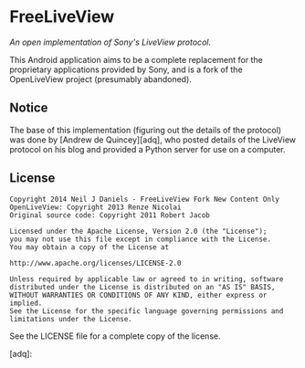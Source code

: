 FreeLiveView
============

*An open implementation of Sony's LiveView protocol.*

This Android application aims to be a complete replacement for the proprietary applications provided by Sony, and is a fork of the OpenLiveView project (presumably abandoned).

Notice
------
The base of this implementation (figuring out the details of the protocol) was done by [Andrew de Quincey][adq], who posted details of the LiveView protocol on his blog and provided a Python server for use on a computer.

License
-------
    Copyright 2014 Neil J Daniels - FreeLiveView Fork New Content Only
    OpenLiveView: Copyright 2013 Renze Nicolai
    Original source code: Copyright 2011 Robert Jacob

    Licensed under the Apache License, Version 2.0 (the "License");
    you may not use this file except in compliance with the License.
    You may obtain a copy of the License at

    http://www.apache.org/licenses/LICENSE-2.0

    Unless required by applicable law or agreed to in writing, software
    distributed under the License is distributed on an "AS IS" BASIS,
    WITHOUT WARRANTIES OR CONDITIONS OF ANY KIND, either express or implied.
    See the License for the specific language governing permissions and
    limitations under the License.

See the LICENSE file for a complete copy of the license.


[adq]: 
